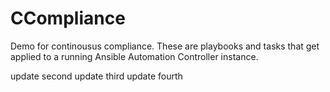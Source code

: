 # CCompliance
Demo for continousus compliance. These are playbooks and tasks that get applied
to a running Ansible Automation Controller instance.

update
second update third update fourth

